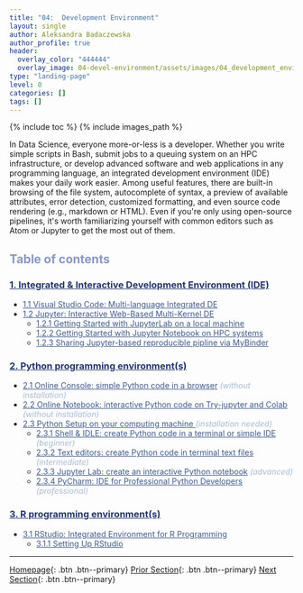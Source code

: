 ```yaml
---
title: "04:  Development Environment"
layout: single
author: Aleksandra Badaczewska
author_profile: true
header:
  overlay_color: "444444"
  overlay_image: 04-devel-environment/assets/images/04_development_envir_banner.png
type: "landing-page"
level: 0
categories: []
tags: []
---
```



{% include toc %}
{% include images_path %}

In Data Science, everyone more-or-less is a developer. Whether you write simple scripts in Bash, submit jobs to a queuing system on an HPC infrastructure, or develop advanced software and web applications in any programming language, an integrated development environment (IDE) makes your daily work easier. Among useful features, there are built-in browsing of the file system, autocomplete of syntax, a preview of available attributes, error detection, customized formatting, and even source code rendering (e.g., markdown or HTML). Even if you're only using open-source pipelines, it's worth familiarizing yourself with common editors such as Atom or Jupyter to get the most out of them.



## <span style="color: #8997c1;">Table of contents</span>

### **<a href="01-integrated-development-environment" style="color: #24376b;">1. Integrated & Interactive Development Environment (IDE)</a>**
* <a href="01A-tutorial-VSCode" style="color: #3f5a8a;">1.1 Visual Studio Code: Multi-language Integrated DE</a>
* <a href="01B-jupyter-basics" style="color: #3f5a8a;">1.2 Jupyter: Interactive Web-Based Multi-Kernel DE</a>
  * <a href="01B-tutorial-jupyter-lab" style="color: #3f5a8a;">1.2.1 Getting Started with JupyterLab on a local machine</a>
  * <a href="01B-tutorial-jupyter-notebook" style="color: #3f5a8a;">1.2.2 Getting Started with Jupyter Notebook on HPC systems</a>
  * <a href="01B-tutorial-jupyter-sharing-mybinder" style="color: #3f5a8a;">1.2.3 Sharing Jupyter-based reproducible pipline via MyBinder</a>

### **<a href="02-python-programming-environment" style="color: #24376b;">2. Python programming environment(s)</a>**
* <a href="02A-python-online-console" style="color: #3f5a8a;">2.1 Online Console: simple Python code in a browser</a> <i style="color: #a9bbd1;">(without installation)</i>
* <a href="02A-python-online-jupyter-colab" style="color: #3f5a8a;">2.2 Online Notebook: interactive Python code on Try-jupyter and Colab</a> <i style="color: #a9bbd1;">(without installation)</i>
* <a href="02A-python-setup-locally" style="color: #3f5a8a;">2.3 Python Setup on your computing machine </a> <i style="color: #a9bbd1;">(installation needed)</i>
  * <a href="02B-python-terminal-shell" style="color: #3f5a8a;">2.3.1 Shell & IDLE: create Python code in a terminal or simple IDE</a> <i style="color: #a9bbd1;">(beginner)</i>
  * <a href="02C-python-text-editor" style="color: #3f5a8a;">2.3.2 Text editors: create Python code in terminal text files</a> <i style="color: #a9bbd1;">(intermediate)</i>
  * <a href="02D-python-jupyter-notebook" style="color: #3f5a8a;">2.3.3 Jupyter Lab: create an interactive Python notebook</a> <i style="color: #a9bbd1;">(advanced)</i>
  * <a href="02E-python-pycharm-ide" style="color: #3f5a8a;">2.3.4 PyCharm: IDE for Professional Python Developers</a> <i style="color: #a9bbd1;">(professional)</i>

### **<a href="03-r-programming-environment" style="color: #24376b;">3. R programming environment(s)</a>**
* <a href="03A-rstudio-basics" style="color: #3f5a8a;">3.1 RStudio: Integrated Environment for R Programming</a>
  * <a href="03A-tutorial-setting-up-rstudio" style="color: #3f5a8a;">3.1.1 Setting Up RStudio</a>


---

[Homepage](../index.md){: .btn  .btn--primary}
[Prior Section](../03-SetUpComputingMachine/00-SetUpComputingMachine-LandingPage){: .btn  .btn--primary}
[Next Section](../05-IntroToProgramming/00-IntroToProgramming-LandingPage){: .btn  .btn--primary}
